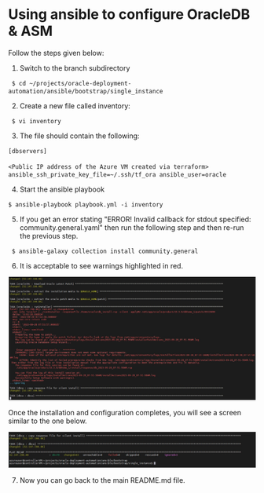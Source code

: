 # Using ansible to configure OracleDB & ASM

Follow the steps given below:

1. Switch to the branch subdirectory
```
 $ cd ~/projects/oracle-deployment-automation/ansible/bootstrap/single_instance
```

2. Create a new file called inventory:
```
 $ vi inventory
```

3. The file should contain the following:

```
[dbservers]

<Public IP address of the Azure VM created via terraform>  ansible_ssh_private_key_file=~/.ssh/tf_ora ansible_user=oracle
```

4. Start the ansible playbook
```
$ ansible-playbook playbook.yml -i inventory
```

5. If you get an error stating "ERROR! Invalid callback for stdout specified: community.general.yaml" then run the following step and then re-run the previous step.
```
 $ ansible-galaxy collection install community.general
```

6. It is acceptable to see warnings highlighted in red.

<img src="warnings.jpg" />

Once the installation and configuration completes, you will see a screen similar to the one below. 

<img src="complete.jpg" />



7. Now you can go back to the main README.md file.



